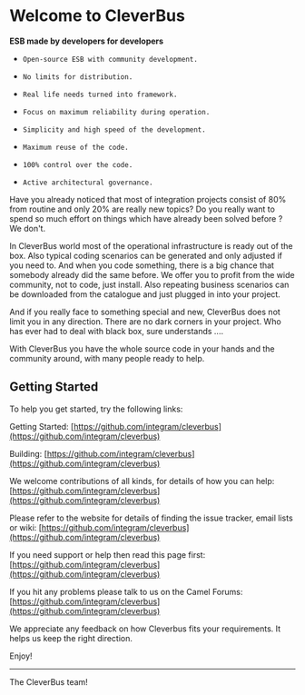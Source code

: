 # Welcome to CleverBus

**ESB made by developers for developers**

-     Open-source ESB with community development.
-     No limits for distribution.
-     Real life needs turned into framework.
-     Focus on maximum reliability during operation.
-     Simplicity and high speed of the development.
-     Maximum reuse of the code.
-     100% control over the code.
-     Active architectural governance.


Have you already noticed that most of integration projects consist of 80% from routine and only 20% are really new topics? Do you really want to spend so much effort on things which have already been solved before ? We don't.

In CleverBus world most of the operational infrastructure is ready out of the box. Also typical coding scenarios can be generated and only adjusted if you need to. And when you code something, there is a big chance that somebody already did the same before.  We offer you to profit from the wide community, not to code, just install.
Also repeating business scenarios can be downloaded from the catalogue and just plugged in into  your project.

And if you really face to something special and new, CleverBus does not limit you in any direction. There are no dark corners in your project. Who has ever had to deal with black box, sure understands ....

With CleverBus you have the whole source code in your hands and the community around, with many people ready to help.


## Getting Started
To help you get started, try the following links:

Getting Started: [https://github.com/integram/cleverbus](https://github.com/integram/cleverbus)

Building: [https://github.com/integram/cleverbus](https://github.com/integram/cleverbus)

We welcome contributions of all kinds, for details of how you can help: [https://github.com/integram/cleverbus](https://github.com/integram/cleverbus)

Please refer to the website for details of finding the issue tracker, email lists or wiki: [https://github.com/integram/cleverbus](https://github.com/integram/cleverbus)

If you need support or help then read this page first: [https://github.com/integram/cleverbus](https://github.com/integram/cleverbus)

If you hit any problems please talk to us on the Camel Forums: [https://github.com/integram/cleverbus](https://github.com/integram/cleverbus)


We appreciate any feedback on how Cleverbus fits your requirements. It helps us keep the right direction.

Enjoy!

--------------------
The CleverBus team!
